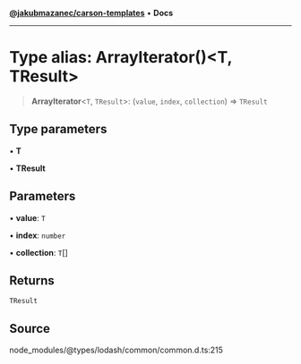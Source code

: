 [**@jakubmazanec/carson-templates**](../../../README.md) • **Docs**

---

# Type alias: ArrayIterator()\<T, TResult\>

> **ArrayIterator**\<`T`, `TResult`\>: (`value`, `index`, `collection`) => `TResult`

## Type parameters

• **T**

• **TResult**

## Parameters

• **value**: `T`

• **index**: `number`

• **collection**: `T`[]

## Returns

`TResult`

## Source

node_modules/@types/lodash/common/common.d.ts:215
